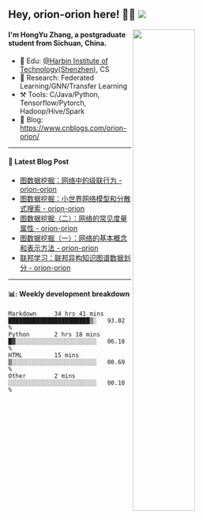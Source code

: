 <!--
 * @Descripttion: 
 * @Version: 1.0
 * @Author: ZhangHongYu
 * @Date: 2022-03-13 11:15:04
 * @LastEditors: ZhangHongYu
 * @LastEditTime: 2022-07-03 14:37:10
-->
## Hey, orion-orion here! 👋🏻  ![](https://komarev.com/ghpvc/?username=orion-orion)


<img align="right" src="https://github-readme-stats.vercel.app/api?username=orion-orion&show_icons=true&hide_border=true" width="50%">

#### I'm HongYu Zhang, a postgraduate student from Sichuan, China.
- 🏫 Edu: [@Harbin Institute of Technology(Shenzhen)](https://www.hitsz.edu.cn/index.html), CS
- 🔭 Research: Federated Learning/GNN/Transfer Learning
- ⚒️ Tools: C/Java/Python, Tensorflow/Pytorch, Hadoop/Hive/Spark
- 📗 Blog: https://www.cnblogs.com/orion-orion/ 

___

#### 📕  Latest Blog Post 
<!-- BLOG-POST-LIST:START -->
- [图数据挖掘：网络中的级联行为 - orion-orion](https://www.cnblogs.com/orion-orion/p/16856006.html)
- [图数据挖掘：小世界网络模型和分散式搜索 - orion-orion](https://www.cnblogs.com/orion-orion/p/16854012.html)
- [图数据挖掘（二）：网络的常见度量属性 - orion-orion](https://www.cnblogs.com/orion-orion/p/16850617.html)
- [图数据挖掘（一）：网络的基本概念和表示方法 - orion-orion](https://www.cnblogs.com/orion-orion/p/16849722.html)
- [联邦学习：联邦异构知识图谱数据划分 - orion-orion](https://www.cnblogs.com/orion-orion/p/16829566.html)
<!-- BLOG-POST-LIST:END -->

____

#### 📊: Weekly development breakdown
<!--START_SECTION:waka-->

```text
Markdown     34 hrs 41 mins  ███████████████████████▒░   93.02 %
Python       2 hrs 18 mins   █▓░░░░░░░░░░░░░░░░░░░░░░░   06.18 %
HTML         15 mins         ▒░░░░░░░░░░░░░░░░░░░░░░░░   00.69 %
Other        2 mins          ░░░░░░░░░░░░░░░░░░░░░░░░░   00.10 %
```

<!--END_SECTION:waka-->













